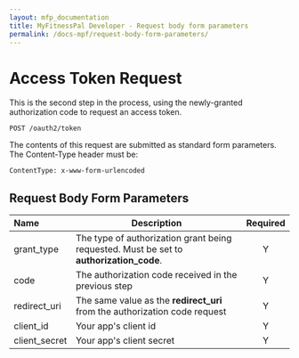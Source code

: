 ```yaml
---
layout: mfp_documentation
title: MyFitnessPal Developer - Request body form parameters 
permalink: /docs-mpf/request-body-form-parameters/
---
```


# Access Token Request 

This is the second step in the process, using the newly-granted authorization code to request an access token.

    POST ​/oauth2/token
    
The contents of this request are submitted as standard form parameters. The Content-Type header must be:

    Content­Type: x-www-form-urlencoded

## Request Body Form Parameters

**Name** | **Description** | **Required**
 :--- | --- | :---:
 grant_type | The type of authorization grant being requested. Must be set to **authorization_code**​. | Y
 code | The authorization code received in the previous step | Y
 redirect_uri | The same value as the ​**redirect_uri**​ from the authorization code request | Y
 client_id | Your app's client id | Y
 client_secret | Your app's client secret | Y